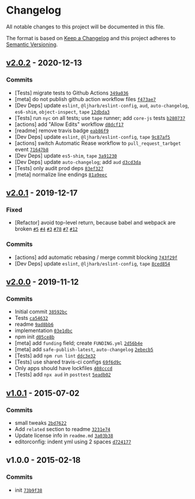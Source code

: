 # Changelog

All notable changes to this project will be documented in this file.

The format is based on [Keep a Changelog](https://keepachangelog.com/en/1.0.0/)
and this project adheres to [Semantic Versioning](https://semver.org/spec/v2.0.0.html).

## [v2.0.2](https://github.com/inspect-js/is-map/compare/v2.0.1...v2.0.2) - 2020-12-13

### Commits

- [Tests] migrate tests to Github Actions [`349a036`](https://github.com/inspect-js/is-map/commit/349a0362a744d024937a4356134389cbebf0c1a7)
- [meta] do not publish github action workflow files [`f473ae7`](https://github.com/inspect-js/is-map/commit/f473ae777d15c5d247002f5aaa52ed4ada3a5dd4)
- [Dev Deps] update `eslint`, `@ljharb/eslint-config`, `aud`, `auto-changelog`, `es6-shim`, `object-inspect`, `tape` [`12dbda3`](https://github.com/inspect-js/is-map/commit/12dbda37a97c0dab0a3874a6cff086cd44f1c94c)
- [Tests] run `nyc` on all tests; use `tape` runner; add `core-js` tests [`b280737`](https://github.com/inspect-js/is-map/commit/b280737c513588fef4b88c16328627744c8ab946)
- [actions] add "Allow Edits" workflow [`d8dcf17`](https://github.com/inspect-js/is-map/commit/d8dcf17dd6b1cc09b8de369aa87188f469297b7c)
- [readme] remove travis badge [`eab86f9`](https://github.com/inspect-js/is-map/commit/eab86f94cca4941861784e5eb8b7ca05e847e0b5)
- [Dev Deps] update `eslint`, `@ljharb/eslint-config`, `tape` [`9c87af5`](https://github.com/inspect-js/is-map/commit/9c87af5008a4ff79bffc3a6de55bf2d65979db6d)
- [actions] switch Automatic Rease workflow to `pull_request_tarbget` event [`71647b8`](https://github.com/inspect-js/is-map/commit/71647b805066ecbc096d5742fd69046d22f2b5c4)
- [Dev Deps] update `es5-shim`, `tape` [`3a91230`](https://github.com/inspect-js/is-map/commit/3a912305d7d836e8d6e4f80e9047e3beff8ea887)
- [Dev Deps] update `auto-changelog`; add `aud` [`d3cd3da`](https://github.com/inspect-js/is-map/commit/d3cd3da9008756a02c2b26b45292c477bf9594a9)
- [Tests] only audit prod deps [`83ef327`](https://github.com/inspect-js/is-map/commit/83ef327c62d54a48193bf95ed8cb6c4dff0a2035)
- [meta] normalize line endings [`81a9eec`](https://github.com/inspect-js/is-map/commit/81a9eec713f8e309fa1f0ffb7e4b154c359b367b)

## [v2.0.1](https://github.com/inspect-js/is-map/compare/v2.0.0...v2.0.1) - 2019-12-17

### Fixed

- [Refactor] avoid top-level return, because babel and webpack are broken [`#5`](https://github.com/inspect-js/is-map/issues/5) [`#4`](https://github.com/inspect-js/is-map/issues/4) [`#3`](https://github.com/inspect-js/is-map/issues/3) [`#78`](https://github.com/inspect-js/node-deep-equal/issues/78) [`#7`](https://github.com/es-shims/Promise.allSettled/issues/7) [`#12`](https://github.com/airbnb/js-shims/issues/12)

### Commits

- [actions] add automatic rebasing / merge commit blocking [`743f29f`](https://github.com/inspect-js/is-map/commit/743f29fc527b4a8a56a7045ad3d56ecfc798b1a3)
- [Dev Deps] update `eslint`, `@ljharb/eslint-config`, `tape` [`8ced854`](https://github.com/inspect-js/is-map/commit/8ced854c842c86cb126b86618cb4f90ef6a04f2b)

## [v2.0.0](https://github.com/inspect-js/is-map/compare/v1.0.1...v2.0.0) - 2019-11-12

### Commits

- Initial commit [`38592bc`](https://github.com/inspect-js/is-map/commit/38592bcb928d97b244cca6cee91142a44bcf5ab1)
- Tests [`ca54632`](https://github.com/inspect-js/is-map/commit/ca546326943385052e8b5a04377f1f8b110b7306)
- readme [`9ad8bb6`](https://github.com/inspect-js/is-map/commit/9ad8bb6bc2fb295ada21e1cd901c89aa55acad37)
- implementation [`03e1dbc`](https://github.com/inspect-js/is-map/commit/03e1dbc64eb09e6caba919c9ae5662992f0a9b52)
- npm init [`d05ce8b`](https://github.com/inspect-js/is-map/commit/d05ce8b0ad797c97ed23a7730a9e211e5fe0fe92)
- [meta] add `funding` field; create `FUNDING.yml` [`2d56b4e`](https://github.com/inspect-js/is-map/commit/2d56b4e2a44e6eb4557d9d192a863c92b68c6597)
- [meta] add `safe-publish-latest`, `auto-changelog` [`2ebecb5`](https://github.com/inspect-js/is-map/commit/2ebecb5a3fe5fa682d5d04d1cd87f4d88ba22ec9)
- [Tests] add `npm run lint` [`ddc3e32`](https://github.com/inspect-js/is-map/commit/ddc3e320c3d181b9111dd3a86df486604710e08c)
- [Tests] use shared travis-ci configs [`69f6d9c`](https://github.com/inspect-js/is-map/commit/69f6d9c52a06dda27419eb41572b8db6009f6d49)
- Only apps should have lockfiles [`408cccd`](https://github.com/inspect-js/is-map/commit/408cccdc824c017547573d816b2201e9cfb9a292)
- [Tests] add `npx aud` in `posttest` [`5eadb02`](https://github.com/inspect-js/is-map/commit/5eadb02075754732df3532bc2e98ca6307c46537)

## [v1.0.1](https://github.com/inspect-js/is-map/compare/v1.0.0...v1.0.1) - 2015-07-02

### Commits

- small tweaks [`2bd7622`](https://github.com/inspect-js/is-map/commit/2bd762263930d4f72eedd3a54678e1692062d53f)
- Add `related` section to readme [`3231e74`](https://github.com/inspect-js/is-map/commit/3231e748fbf1d4d7d1662b8a559e73cc1e69468b)
- Update license info in `readme.md` [`3a03b38`](https://github.com/inspect-js/is-map/commit/3a03b387b798d5eda09965dcf63e0c9fb9c7ddac)
- editorconfig: indent yml using 2 spaces [`d724177`](https://github.com/inspect-js/is-map/commit/d724177b7eb103174cd9ca1dce4a914e3dfdb1cd)

## v1.0.0 - 2015-02-18

### Commits

- init [`73b9f38`](https://github.com/inspect-js/is-map/commit/73b9f38e3d3c0435e639a7e054714d71b6ddae9b)
